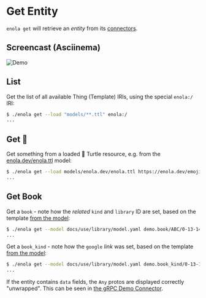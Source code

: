 <!--
    SPDX-License-Identifier: Apache-2.0

    Copyright 2023-2024 The Enola <https://enola.dev> Authors

    Licensed under the Apache License, Version 2.0 (the "License");
    you may not use this file except in compliance with the License.
    You may obtain a copy of the License at

        https://www.apache.org/licenses/LICENSE-2.0

    Unless required by applicable law or agreed to in writing, software
    distributed under the License is distributed on an "AS IS" BASIS,
    WITHOUT WARRANTIES OR CONDITIONS OF ANY KIND, either express or implied.
    See the License for the specific language governing permissions and
    limitations under the License.
-->

# Get Entity

`enola get` will retrieve an _entity_ from its [connectors](../connector/index.md).

## Screencast (Asciinema)

![Demo](script.svg)

## List

Get the list of all available Thing (Template) IRIs, using the special `enola:/` IRI:

```bash cd ../.././..
$ ./enola get --load "models/**.ttl" enola:/
...
```

## Get 🐢

Get something from a loaded 🐢 Turtle resource, e.g. from the [enola.dev/enola.ttl](../../models/enola.dev/enola.ttl) model:

```bash cd ../.././..
$ ./enola get --load models/enola.dev/enola.ttl https://enola.dev/emoji | head --lines=3
...
```

## Get Book

Get a `book` - note how the _related_ `kind` and `library` ID are set, based on the template
[from the model](../library/index.md):

```bash cd ../.././..
$ ./enola get --model docs/use/library/model.yaml demo.book/ABC/0-13-140731-7/1
...
```

Get a `book_kind` - note how the `google` _link_ was set, based on the template
[from the model](../library/index.md):

```bash cd ../.././..
$ ./enola get --model docs/use/library/model.yaml demo.book_kind/0-13-140731-7
...
```

If the entity contains `data` fields, the `Any` protos are displayed correctly "unwrapped".
This can be seen in [the gRPC Demo Connector](../connector/index.md#grpc).
